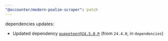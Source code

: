 ```yaml
---
"@accounter/modern-poalim-scraper": patch
---
```

dependencies updates:
  - Updated dependency [`puppeteer@24.5.0` ↗︎](https://www.npmjs.com/package/puppeteer/v/24.5.0) (from `24.4.0`, in `dependencies`)
